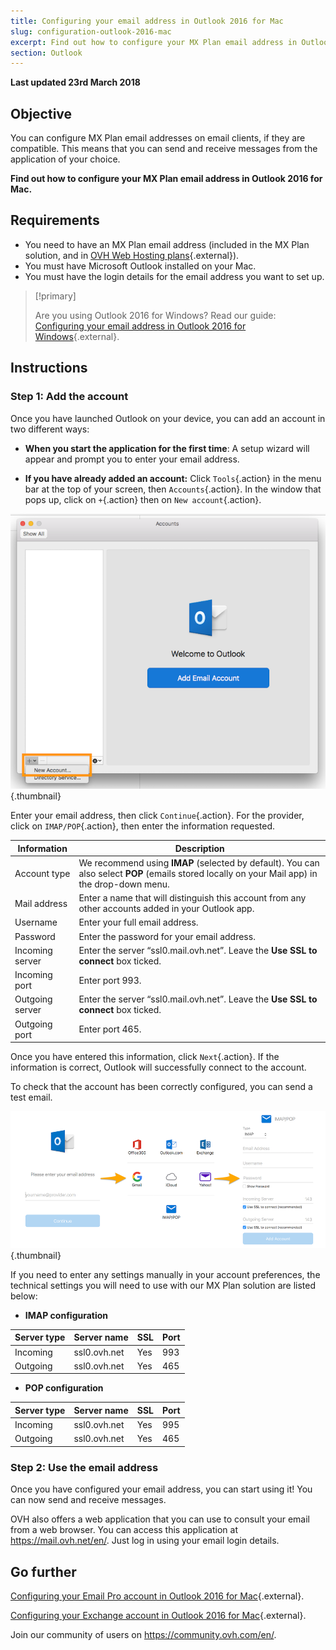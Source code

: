 ```yaml
---
title: Configuring your email address in Outlook 2016 for Mac
slug: configuration-outlook-2016-mac
excerpt: Find out how to configure your MX Plan email address in Outlook 2016 for Mac
section: Outlook
---
```


**Last updated 23rd March 2018**

## Objective

You can configure MX Plan email addresses on email clients, if they are compatible. This means that you can send and receive messages from the application of your choice.

**Find out how to configure your MX Plan email address in Outlook 2016 for Mac.**

## Requirements

- You need to have an MX Plan email address (included in the MX Plan solution, and in [OVH Web Hosting plans](https://www.ovh.co.uk/web-hosting/){.external}).
- You must have Microsoft Outlook installed on your Mac.
- You must have the login details for the email address you want to set up.

> [!primary]
>
> Are you using Outlook 2016 for Windows? Read our guide: [Configuring your email address in Outlook 2016 for Windows](https://docs.ovh.com/gb/en/emails/configuration-outlook-2016/){.external}.
>

## Instructions

### Step 1: Add the account

Once you have launched Outlook on your device, you can add an account in two different ways:

- **When you start the application for the first time**: A setup wizard will appear and prompt you to enter your email address.

- **If you have already added an account:** Click `Tools`{.action} in the menu bar at the top of your screen, then `Accounts`{.action}. In the window that pops up, click on `+`{.action} then on `New account`{.action}.

![mxplan](images/configuration-outlook-2016-mac-step1.png){.thumbnail}

Enter your email address, then click `Continue`{.action}. For the provider, click on `IMAP/POP`{.action}, then enter the information requested.

|Information|Description|
|---|---|
|Account type|We recommend using **IMAP** (selected by default). You can also select **POP** (emails stored locally on your Mail app) in the drop-down menu.|
|Mail address|Enter a name that will distinguish this account from any other accounts added in your Outlook app.|
|Username|Enter your full email address.|
|Password|Enter the password for your email address.|
|Incoming server|Enter the server “ssl0.mail.ovh.net”. Leave the **Use SSL to connect** box ticked.|
|Incoming port|Enter port 993.|
|Outgoing server|Enter the server “ssl0.mail.ovh.net”. Leave the **Use SSL to connect** box ticked.|
|Outgoing port|Enter port 465.|

Once you have entered this information, click `Next`{.action}. If the information is correct, Outlook will successfully connect to the account.

To check that the account has been correctly configured, you can send a test email.

![mxplan](images/configuration-outlook-2016-mac-step2.png){.thumbnail}

If you need to enter any settings manually in your account preferences, the technical settings you will need to use with our MX Plan solution are listed below:

- **IMAP configuration**

|Server type|Server name|SSL|Port|
|---|---|---|---|
|Incoming|ssl0.ovh.net|Yes|993|
|Outgoing|ssl0.ovh.net|Yes|465|

- **POP configuration**

|Server type|Server name|SSL|Port|
|---|---|---|---|
|Incoming|ssl0.ovh.net|Yes|995|
|Outgoing|ssl0.ovh.net|Yes|465|

### Step 2: Use the email address

Once you have configured your email address, you can start using it! You can now send and receive messages.

OVH also offers a web application that you can use to consult your email from a web browser. You can access this application at <https://mail.ovh.net/en/>. Just log in using your email login details.

## Go further

[Configuring your Email Pro account in Outlook 2016 for Mac](https://docs.ovh.com/fr/emails-pro/configuration-outlook-2016-mac/){.external}.

[Configuring your Exchange account in Outlook 2016 for Mac](https://docs.ovh.com/fr/microsoft-collaborative-solutions/configuration-outlook-2016-mac/){.external}.

Join our community of users on <https://community.ovh.com/en/>.